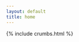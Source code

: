 ```yaml
---
layout: default
title: home
---
```



{% include crumbs.html %}

<!--
{% include automenu.html url='{{ site.baseurl }}' sort="url" reverse=true all=true %}
{% include crumbs.html %}
{% include drop.html %}
-->
